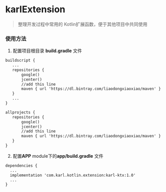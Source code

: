 # karlExtension
> 整理开发过程中常用的 Kotlin扩展函数，便于其他项目中共同使用

### 使用方法
 1. 配置项目根目录 **build.gradle** 文件
 ```xml
 buildscript {
    ...
    repositories {
        google()
        jcenter()
        //add this line
        maven { url 'https://dl.bintray.com/liaodongxiaoxiao/maven' }
    }
    ...
}

allprojects {
    repositories {
        google()
        jcenter()
        //add this line
        maven { url 'https://dl.bintray.com/liaodongxiaoxiao/maven' }
    }
}

 ```
2. 配置**APP** module下的**app/build.gradle** 文件
```xml
dependencies {
  ...
  implementation 'com.karl.kotlin.extension:karl-ktx:1.0'
  ...
}
```
